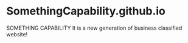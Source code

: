 # SomethingCapability.github.io
SOMETHING CAPABILITY It is a new generation of business classified website!
